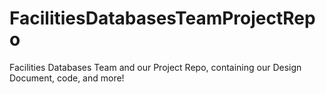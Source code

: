 # FacilitiesDatabasesTeamProjectRepo
Facilities Databases Team and our Project Repo, containing our Design Document, code, and more!
